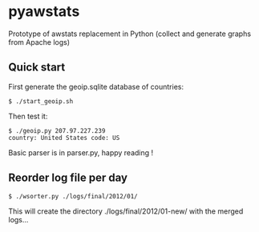 # pyawstats

Prototype of awstats replacement in Python (collect and generate graphs from Apache logs)

## Quick start

First generate the geoip.sqlite database of countries:

``` shell
$ ./start_geoip.sh
```

Then test it:

``` shell
$ ./geoip.py 207.97.227.239
country: United States code: US
```


Basic parser is in parser.py, happy reading !


## Reorder log file per day

``` shell
$ ./wsorter.py ./logs/final/2012/01/
```

This will create the directory ./logs/final/2012/01-new/ with the merged logs...

